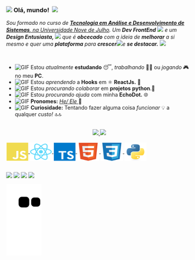 ### <img src="https://github.com/TheDudeThatCode/TheDudeThatCode/blob/master/Assets/Hi.gif" width="29px"> **Olá, mundo!** &nbsp;<img src="https://github.com/TheDudeThatCode/TheDudeThatCode/blob/master/Assets/Earth.gif" width="24px">
<p>
  <em>
    Sou formado no curso de <a href="https://www.uninove.br/cursos/ead/ead/tecnologia-analise-desenvolvimento-de-sistemas"> <b>Tecnologia em Análise e Desenvolvimento de Sistemas</b>, na Universidade Nove de Julho</a>.  
    Um <b>Dev FrontEnd</b> <img src="https://github.com/TheDudeThatCode/TheDudeThatCode/blob/master/Assets/Developer.gif" width="30px"> e um <b>Design Entusiasta, </b> <img src="https://github.com/TheDudeThatCode/TheDudeThatCode/blob/master/Assets/Designer.gif" width="36px"> que é <b>obcecado</b> com a ideia de <b>melhorar</b> a si mesmo e quer uma <b>plataforma</b> para
    <b>crescer</b><img src="https://github.com/TheDudeThatCode/TheDudeThatCode/blob/master/Assets/Rocket.gif" width="18px">e
    <b>se destacar.</b> <img src="https://github.com/TheDudeThatCode/TheDudeThatCode/blob/master/Assets/Medal.gif" width="20px">
  </em>  
</p>

<br>

- <img alt="GIF" src="https://github.com/TheDudeThatCode/TheDudeThatCode/blob/master/Assets/wave.gif" width="20px" /> Estou *atualmente*  **estudando** 😴, *trabalhando* 👨‍💻 ou *jogando* 🎮 no meu **PC**.
- <img alt="GIF" src="https://github.com/TheDudeThatCode/TheDudeThatCode/blob/master/Assets/gandalf_parrot.gif" width="20ppx" /> Estou *aprendendo* a **Hooks** em ⚛️ **ReactJs.** 💪
- <img alt="GIF" src="https://github.com/TheDudeThatCode/TheDudeThatCode/blob/master/Assets/headbang.gif" width="20px" /> Estou *procurando colaborar* em **projetos** **python**.🐍
- <img alt="GIF" src="https://github.com/TheDudeThatCode/TheDudeThatCode/blob/master/Assets/hmm.gif" width="20px" /> Estou *procurando* *ajuda* com minha **EchoDot.** 🌐
- <img alt="GIF" src="https://github.com/TheDudeThatCode/TheDudeThatCode/blob/master/Assets/powerup.gif" width="20px" /> **Pronomes:** [ *He/ Ele* ](https://pronoun.is/he) 🧔
- <img alt="GIF" src="https://github.com/TheDudeThatCode/TheDudeThatCode/blob/master/Assets/coin.gif" width="20px" /> **Curiosidade:** Tentando fazer alguma coisa *funcionar* 💡 a qualquer *custo!* 🔝🔝
<br>

<div align="center">
  <a href="https://github.com/danielrocha92">
  <img height="180em" src="https://github-readme-stats.vercel.app/api?username=danielrocha92&show_icons=true&theme=blue-green&include_all_commits=true&count_private=true"/>
  <img height="180em" src="https://github-readme-stats.vercel.app/api/top-langs/?username=danielrocha92&layout=compact&langs_count=7&theme=blue-green"/>
</div>
  <div style="display: inline_block"><br> 
  <img align="center" alt="Js" height="50" width="60" 
src="https://raw.githubusercontent.com/devicons/devicon/master/icons/javascript/javascript-plain.svg">
  <img align="center" alt="React" height="50" width="60"
src="https://raw.githubusercontent.com/devicons/devicon/master/icons/react/react-original.svg">
  <img align="center" alt="Ts" height="50" width="60"    
src="https://raw.githubusercontent.com/devicons/devicon/master/icons/typescript/typescript-plain.svg">
  <img align="center" alt="HTML" height="50" width="60" src="https://raw.githubusercontent.com/devicons/devicon/master/icons/html5/html5-original.svg">
  <img align="center" alt="CSS" height="50" width="60" src="https://raw.githubusercontent.com/devicons/devicon/master/icons/css3/css3-original.svg">
  <img align="center" alt="Python" height="50" width="60" src="https://raw.githubusercontent.com/devicons/devicon/master/icons/python/python-original.svg">
</div>

  ##

<div> 
  <a href="https://www.linkedin.com/in/daniel-rocha-bb730133/" target="_blank"><img src="https://img.shields.io/badge/-LinkedIn-%230077B5?style=for-the-badge&logo=linkedin&logoColor=white" target="_blank"></a>
  <a href = "mailto:danpsyero@gmail.com"><img src="https://img.shields.io/badge/-Gmail-%23333?style=for-the-badge&logo=gmail&logoColor=white" target="_blank"></a>
  <a href="https://discord.gg/danielrocha92#4038" target="_blank"><img src="https://img.shields.io/badge/Discord-7289DA?style=for-the-badge&logo=discord&logoColor=white" target="_blank"></a>
  <a href="https://www.instagram.com/px_danni/" target="_blank"><img src="https://img.shields.io/badge/-Instagram-%23E4405F?style=for-the-badge&logo=instagram&logoColor=white" target="_blank"></a>


  ![Snake animation](https://github.com/rafaballerini/rafaballerini/blob/output/github-contribution-grid-snake.svg)

</div>
